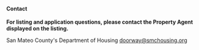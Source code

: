 #### Contact

**For listing and application questions, please contact the Property Agent displayed on the listing.**

San Mateo County's Department of Housing
<doorway@smchousing.org>
